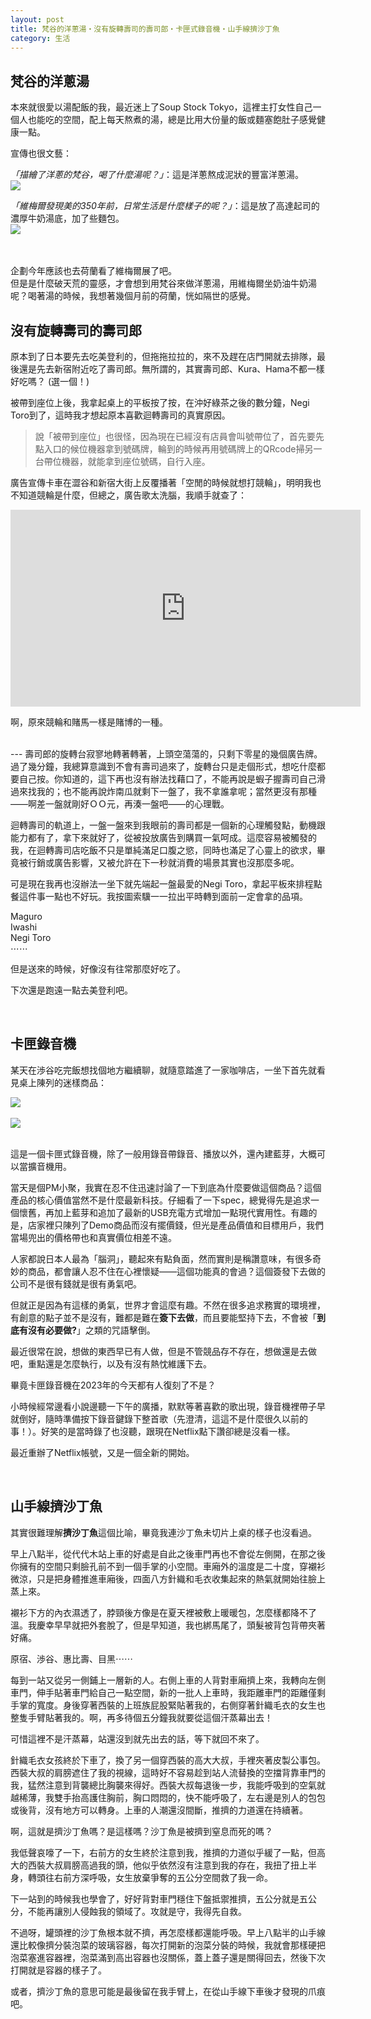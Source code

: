```yaml
---
layout: post
title: 梵谷的洋蔥湯・沒有旋轉壽司的壽司郎・卡匣式錄音機・山手線擠沙丁魚
category: 生活
---
```


## 梵谷的洋蔥湯

本來就很愛以湯配飯的我，最近迷上了Soup Stock Tokyo，這裡主打女性自己一個人也能吃的空間，配上每天熬煮的湯，總是比用大份量的飯或麵塞飽肚子感覺健康一點。

宣傳也很文藝：

*「描繪了洋蔥的梵谷，喝了什麼湯呢？」*：這是洋蔥熬成泥狀的豐富洋蔥湯。<br/>
![](/assets/img/jp/Soup.JPG)<br/> 

*「維梅爾發現美的350年前，日常生活是什麼樣子的呢？」*：這是放了高達起司的濃厚牛奶湯底，加了些麵包。<br/>
![](/assets/img/jp/Soup2.JPG)<br/> <br/>

<br/>
企劃今年應該也去荷蘭看了維梅爾展了吧。<br/>
但是是什麼破天荒的靈感，才會想到用梵谷來做洋蔥湯，用維梅爾坐奶油牛奶湯呢？喝著湯的時候，我想著幾個月前的荷蘭，恍如隔世的感覺。

<br/>

## 沒有旋轉壽司的壽司郎

原本到了日本要先去吃美登利的，但拖拖拉拉的，來不及趕在店門開就去排隊，最後還是先去新宿附近吃了壽司郎。無所謂的，其實壽司郎、Kura、Hama不都一樣好吃嗎？ (選一個！)

被帶到座位上後，我拿起桌上的平板按了按，在沖好綠茶之後的數分鐘，Negi Toro到了，這時我才想起原本喜歡迴轉壽司的真實原因。

> 說「被帶到座位」也很怪，因為現在已經沒有店員會叫號帶位了，首先要先點入口的候位機器拿到號碼牌，輪到的時候再用號碼牌上的QRcode掃另一台帶位機器，就能拿到座位號碼，自行入座。

廣告宣傳卡車在澀谷和新宿大街上反覆播著「空閒的時候就想打競輪」，明明我也不知道競輪是什麼，但總之，廣告歌太洗腦，我順手就查了：

<div class="videowrapper">
<iframe width="560" height="315" src="https://www.youtube.com/embed/mjaFsuGk5w0?si=6O2UC9VUR6cRqhWO" title="YouTube video player" frameborder="0" allow="accelerometer; autoplay; clipboard-write; encrypted-media; gyroscope; picture-in-picture; web-share" allowfullscreen></iframe>
</div>

啊，原來競輪和賭馬一樣是賭博的一種。

<br/>
---
壽司郎的旋轉台寂寥地轉著轉著，上頭空蕩蕩的，只剩下零星的幾個廣告牌。過了幾分鐘，我總算意識到不會有壽司過來了，旋轉台只是走個形式，想吃什麼都要自己按。你知道的，這下再也沒有辦法找藉口了，不能再說是蝦子握壽司自己滑過來找我的；也不能再說炸南瓜就剩下一盤了，我不拿誰拿呢；當然更沒有那種——啊差一盤就剛好ＯＯ元，再湊一盤吧——的心理戰。

迴轉壽司的軌道上，一盤一盤來到我眼前的壽司都是一個新的心理觸發點，動機跟能力都有了，拿下來就好了，從被投放廣告到購買一氣呵成。這麼容易被觸發的我，在迴轉壽司店吃飯不只是單純滿足口腹之慾，同時也滿足了心靈上的欲求，畢竟被行銷或廣告影響，又被允許在下一秒就消費的場景其實也沒那麼多呢。

可是現在我再也沒辦法一坐下就先端起一盤最愛的Negi Toro，拿起平板來排程點餐這件事一點也不好玩。我按圖索驥一一拉出平時轉到面前一定會拿的品項。

Maguro<br/>
Iwashi<br/>
Negi Toro<br/>
⋯⋯<br/>

但是送來的時候，好像沒有往常那麼好吃了。
<br/>

下次還是跑遠一點去美登利吧。

<br/>

## 卡匣錄音機

某天在渉谷吃完飯想找個地方繼續聊，就隨意踏進了一家咖啡店，一坐下首先就看見桌上陳列的迷樣商品：<br/>

![](/assets/img/jp/aurex.JPG)<br/> <br/>
![](/assets/img/jp/aurex2.JPG)<br/> <br/>

這是一個卡匣式錄音機，除了一般用錄音帶錄音、播放以外，還內建藍芽，大概可以當擴音機用。

當天是個PM小聚，我實在忍不住迅速討論了一下到底為什麼要做這個商品？這個產品的核心價值當然不是什麼最新科技。仔細看了一下spec，總覺得先是追求一個懷舊，再加上藍芽和追加了最新的USB充電方式增加一點現代實用性。有趣的是，店家裡只陳列了Demo商品而沒有擺價錢，但光是產品價值和目標用戶，我們當場兜出的價格帶也和真實價位相差不遠。

人家都說日本人最為「腦洞」，聽起來有點負面，然而實則是稱讚意味，有很多奇妙的商品，都會讓人忍不住在心裡懷疑——這個功能真的會過？這個簽發下去做的公司不是很有錢就是很有勇氣吧。

但就正是因為有這樣的勇氣，世界才會這麼有趣。不然在很多追求務實的環境裡，有創意的點子並不是沒有，難都是難在**簽下去做**，而且要能堅持下去，不會被「**到底有沒有必要做?**」之類的咒語擊倒。

最近很常在說，想做的東西早已有人做，但是不管競品存不存在，想做還是去做吧，重點還是怎麼執行，以及有沒有熱忱維護下去。

畢竟卡匣錄音機在2023年的今天都有人復刻了不是？

小時候經常邊看小說邊聽一下午的廣播，默默等著喜歡的歌出現，錄音機裡帶子早就倒好，隨時準備按下錄音鍵錄下整首歌（先澄清，這這不是什麼很久以前的事！）。好笑的是當時錄了也沒聽，跟現在Netflix點下讚卻總是沒看一樣。

最近重辦了Netflix帳號，又是一個全新的開始。


<br/>

## 山手線擠沙丁魚

其實很難理解**擠沙丁魚**這個比喻，畢竟我連沙丁魚未切片上桌的樣子也沒看過。

早上八點半，從代代木站上車的好處是自此之後車門再也不會從左側開，在那之後你擁有的空間只剩臉孔前不到一個手掌的小空間。車廂外的溫度是二十度，穿襯衫微涼，只是把身體推進車廂後，四面八方針織和毛衣收集起來的熱氣就開始往臉上蒸上來。

襯衫下方的內衣濕透了，脖頸後方像是在夏天裡被敷上暖暖包，怎麼樣都降不了溫。我慶幸早早就把外套脫了，但是早知道，我也綁馬尾了，頭髮被背包背帶夾著好痛。

原宿、渉谷、惠比壽、目黑⋯⋯

每到一站又從另一側鋪上一層新的人。右側上車的人背對車廂擠上來，我轉向左側車門，伸手貼著車門給自己一點空間，新的一批人上車時，我距離車門的距離僅剩手掌的寬度。身後穿著西裝的上班族屁股緊貼著我的，右側穿著針織毛衣的女生也整隻手臂貼著我的。啊，再多待個五分鐘我就要從這個汗蒸幕出去！

可惜這裡不是汗蒸幕，站還沒到就先出去的話，等下就回不來了。

針織毛衣女孩終於下車了，換了另一個穿西裝的高大大叔，手裡夾著皮製公事包。西裝大叔的肩膀遮住了我的視線，這時好不容易趁到站人流替換的空擋背靠車門的我，猛然注意到背襲總比胸襲來得好。西裝大叔每退後一步，我能呼吸到的空氣就越稀薄，我雙手抬高護住胸前，胸口悶悶的，快不能呼吸了，左右邊是別人的包包或後背，沒有地方可以轉身。上車的人潮還沒間斷，推擠的力道還在持續著。

啊，這就是擠沙丁魚嗎？是這樣嗎？沙丁魚是被擠到窒息而死的嗎？

我低聲哀嚎了一下，右前方的女生終於注意到我，推擠的力道似乎緩了一點，但高大的西裝大叔肩膀高過我的頭，他似乎依然沒有注意到我的存在，我扭了扭上半身，轉頭往右前方深呼吸，女生放棄爭奪的五公分空間救了我一命。

下一站到的時候我也學會了，好好背對車門穩住下盤抵禦推擠，五公分就是五公分，不能再讓別人侵蝕我的領域了。攻就是守，我得先自救。

不過呀，罐頭裡的沙丁魚根本就不擠，再怎麼樣都還能呼吸。早上八點半的山手線還比較像擠分裝泡菜的玻璃容器，每次打開新的泡菜分裝的時候，我就會那樣硬把泡菜塞進容器裡，泡菜滿到高出容器也沒關係，蓋上蓋子還是關得回去，然後下次打開就是容器的樣子了。


或者，擠沙丁魚的意思可能是最後留在我手臂上，在從山手線下車後才發現的爪痕吧。


